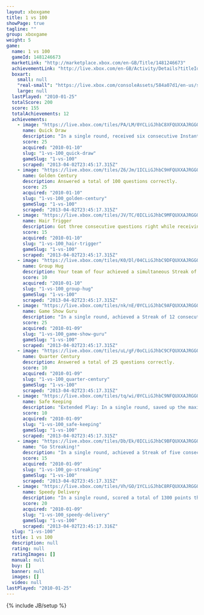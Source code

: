 ```yaml
---
layout: xboxgame
title: 1 vs 100
showPage: true
tagline: ""
group: xboxgame
weight: 5
game: 
  name: 1 vs 100
  gameId: 1481246673
  marketLink: "http://marketplace.xbox.com/en-GB/Title/1481246673"
  achievementLink: "http://live.xbox.com/en-GB/Activity/Details?titleId=1481246673"
  boxart: 
    small: null
    "real-small": "https://live.xbox.com/consoleAssets/584a07d1/en-us/smallboxart.jpg"
    large: null
  lastPlayed: "2010-01-25"
  totalScore: 200
  score: 155
  totalAchievements: 12
  achievements: 
    - image: "https://live.xbox.com/tiles/PA/LM/0YCLiGJhbC8XFQUXXAJRGGQxL2FjaC8wL2MAAAAA5+fn-uMCJw==.jpg"
      name: Quick Draw
      description: "In a single round, received six consecutive Instant Answer Bonuses."
      score: 25
      acquired: "2010-01-10"
      slug: "1-vs-100_quick-draw"
      gameSlug: "1-vs-100"
      scraped: "2013-04-02T23:45:17.315Z"
    - image: "https://live.xbox.com/tiles/Z6/Jm/1ICLiGJhbC9HFQUXXAJRGGQxL2FjaC8wLzMAAAAA5+fn+0mifA==.jpg"
      name: Golden Century
      description: Answered a total of 100 questions correctly.
      score: 25
      acquired: "2010-01-10"
      slug: "1-vs-100_golden-century"
      gameSlug: "1-vs-100"
      scraped: "2013-04-02T23:45:17.315Z"
    - image: "https://live.xbox.com/tiles/JV/TC/0ICLiGJhbC9MFQUXXAJRGGQxL2FjaC8wLzgAAAAA5+fn-+1UPg==.jpg"
      name: Hair Trigger
      description: Got three consecutive questions right while receiving an Instant Answer Bonus for each.
      score: 15
      acquired: "2010-01-10"
      slug: "1-vs-100_hair-trigger"
      gameSlug: "1-vs-100"
      scraped: "2013-04-02T23:45:17.315Z"
    - image: "https://live.xbox.com/tiles/K0/Dl/04CLiGJhbC9DFQUXXAJRGGQxL2FjaC8wLzcAAAAA5+fn-MpAMA==.jpg"
      name: Group Hug
      description: Your team of four achieved a simultaneous Streak of three consecutive correct answers.
      score: 10
      acquired: "2010-01-10"
      slug: "1-vs-100_group-hug"
      gameSlug: "1-vs-100"
      scraped: "2013-04-02T23:45:17.315Z"
    - image: "https://live.xbox.com/tiles/nk/nE/0YCLiGJhbC9AFQUXXAJRGGQxL2FjaC8wLzQAAAAA5+fn-utJhQ==.jpg"
      name: Game Show Guru
      description: "In a single round, achieved a Streak of 12 consecutive correct answers."
      score: 25
      acquired: "2010-01-09"
      slug: "1-vs-100_game-show-guru"
      gameSlug: "1-vs-100"
      scraped: "2013-04-02T23:45:17.315Z"
    - image: "https://live.xbox.com/tiles/uL/gF/0oCLiGJhbC9CFQUXXAJRGGQxL2FjaC8wLzYAAAAA5+fn-Sq4ow==.jpg"
      name: Quarter Century
      description: Answered a total of 25 questions correctly.
      score: 10
      acquired: "2010-01-09"
      slug: "1-vs-100_quarter-century"
      gameSlug: "1-vs-100"
      scraped: "2013-04-02T23:45:17.315Z"
    - image: "https://live.xbox.com/tiles/tq/wi/0YCLiGJhbC9NFQUXXAJRGGQxL2FjaC8wLzkAAAAA5+fn-g2srQ==.jpg"
      name: Safe Keeping
      description: "Extended Play: In a single round, saved up the maximum of three Skips."
      score: 10
      acquired: "2010-01-09"
      slug: "1-vs-100_safe-keeping"
      gameSlug: "1-vs-100"
      scraped: "2013-04-02T23:45:17.315Z"
    - image: "https://live.xbox.com/tiles/Db/Ek/0ICLiGJhbC9BFQUXXAJRGGQxL2FjaC8wLzUAAAAA5+fn-wuxFg==.jpg"
      name: "Go Streaking!"
      description: "In a single round, achieved a Streak of five consecutive correct answers."
      score: 15
      acquired: "2010-01-09"
      slug: "1-vs-100_go-streaking"
      gameSlug: "1-vs-100"
      scraped: "2013-04-02T23:45:17.315Z"
    - image: "https://live.xbox.com/tiles/Vh/GO/1YCLiGJhbC8RFQUXXAJRGGQxL2FjaC8wL2UAAAAA5+fn+qERTQ==.jpg"
      name: Speedy Delivery
      description: "In a single round, scored a total of 1300 points through time bonuses."
      score: 20
      acquired: "2010-01-09"
      slug: "1-vs-100_speedy-delivery"
      gameSlug: "1-vs-100"
      scraped: "2013-04-02T23:45:17.316Z"
  slug: "1-vs-100"
  title: 1 vs 100
  description: null
  rating: null
  ratingImages: []
  manual: null
  buy: []
  banner: null
  images: []
  video: null
lastPlayed: "2010-01-25"
---
```

{% include JB/setup %}